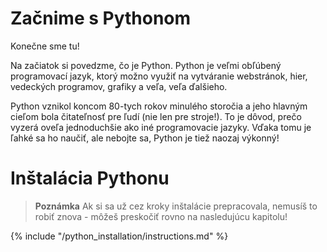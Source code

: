 # Začnime s Pythonom

Konečne sme tu!

Na začiatok si povedzme, čo je Python. Python je veľmi obľúbený programovací jazyk, ktorý možno využiť na vytváranie webstránok, hier, vedeckých programov, grafiky a veľa, veľa ďalšieho.

Python vznikol koncom 80-tych rokov minulého storočia a jeho hlavným cieľom bola čitateľnosť pre ľudí (nie len pre stroje!). To je dôvod, prečo vyzerá oveľa jednoduchšie ako iné programovacie jazyky. Vďaka tomu je ľahké sa ho naučiť, ale nebojte sa, Python je tiež naozaj výkonný!

# Inštalácia Pythonu

> **Poznámka** Ak si sa už cez kroky inštalácie prepracovala, nemusíš to robiť znova - môžeš preskočiť rovno na nasledujúcu kapitolu!

{% include "/python_installation/instructions.md" %}